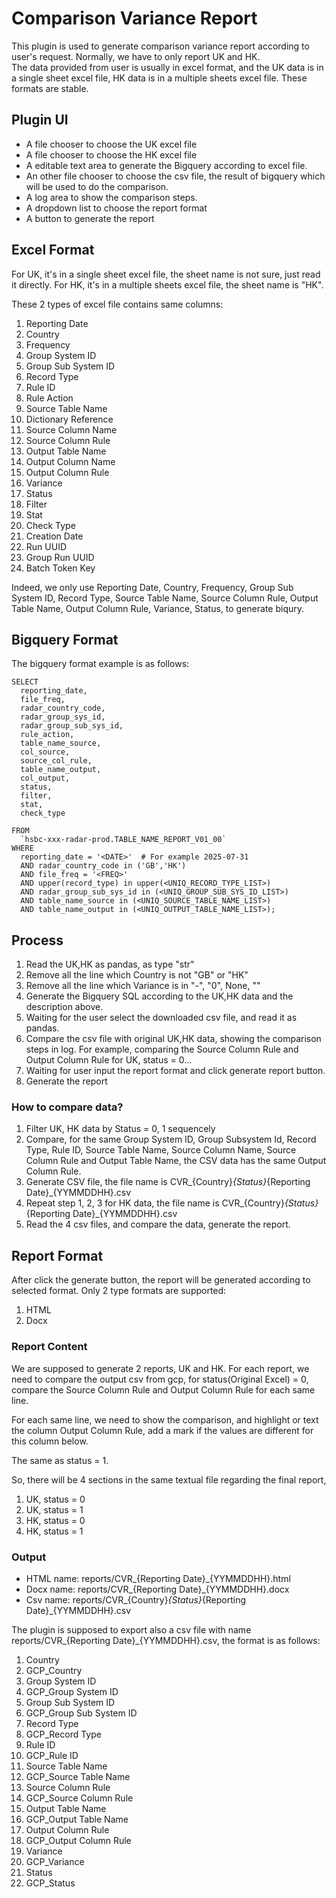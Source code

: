 # Comparison Variance Report
This plugin is used to generate comparison variance report according to user's request. 
Normally, we have to only report UK and HK.     
The data provided from user is usually in excel format, and the UK data is in a single sheet excel file, HK data is in a multiple sheets excel file. These formats are stable.  

## Plugin UI
- A file chooser to choose the UK excel file
- A file chooser to choose the HK excel file
- A editable text area to generate the Bigquery according to excel file. 
- An other file chooser to choose the csv file, the result of bigquery which will be used to do the comparison.
- A log area to show the comparison steps.
- A dropdown list to choose the report format
- A button to generate the report

## Excel Format
For UK, it's in a single sheet excel file, the sheet name is not sure, just read it directly.
For HK, it's in a multiple sheets excel file, the sheet name is "HK".

These 2 types of excel file contains same columns:   
1. Reporting Date
2. Country
3. Frequency
4. Group System ID
5. Group Sub System ID
6. Record Type
7. Rule ID
8. Rule Action
9. Source Table Name
10. Dictionary Reference
11. Source Column Name
12. Source Column Rule
13. Output Table Name
14. Output Column Name
15. Output Column Rule
16. Variance
17. Status
18. Filter
19. Stat
20. Check Type
21. Creation Date
22. Run UUID
23. Group Run UUID
24. Batch Token Key

Indeed, we only use Reporting Date, Country, Frequency, Group Sub System ID, Record Type, Source Table Name, Source Column Rule, Output Table Name, Output Column Rule, Variance, Status, to generate biqury.

## Bigquery Format
The bigquery format example is as follows:
```
SELECT
  reporting_date,
  file_freq,
  radar_country_code,
  radar_group_sys_id,
  radar_group_sub_sys_id,
  rule_action,
  table_name_source,
  col_source,
  source_col_rule,
  table_name_output,
  col_output,
  status,
  filter,
  stat, 
  check_type
  
FROM
  `hsbc-xxx-radar-prod.TABLE_NAME_REPORT_V01_00`
WHERE
  reporting_date = '<DATE>'  # For example 2025-07-31
  AND radar_country_code in ('GB','HK')
  AND file_freq = '<FREQ>'
  AND upper(record_type) in upper(<UNIQ_RECORD_TYPE_LIST>) 
  AND radar_group_sub_sys_id in (<UNIQ_GROUP_SUB_SYS_ID_LIST>)
  AND table_name_source in (<UNIQ_SOURCE_TABLE_NAME_LIST>)
  AND table_name_output in (<UNIQ_OUTPUT_TABLE_NAME_LIST>);
```
## Process
1. Read the UK,HK as pandas, as type "str"
2. Remove all the line which Country is not "GB" or "HK"
3. Remove all the line which Variance is in "-", "0", None, ""
4. Generate the Bigquery SQL according to the UK,HK data and the description above.
5. Waiting for the user select the downloaded csv file, and read it as pandas.
6. Compare the csv file with original UK,HK data, showing the comparison steps in log. For example, comparing the Source Column Rule and Output Column Rule for UK, status = 0...
7. Waiting for user input the report format and click generate report button.
8. Generate the report

### How to compare data?
1. Filter UK, HK data by Status = 0, 1 sequencely
2. Compare, for the same Group System ID, Group Subsystem Id, Record Type, Rule ID, Source Table Name, Source Column Name, Source Column Rule and Output Table Name, the CSV data has the same Output Column Rule.
3. Generate CSV file, the file name is CVR_{Country}_{Status}_{Reporting Date}_{YYMMDDHH}.csv
4. Repeat step 1, 2, 3 for HK data, the file name is CVR_{Country}_{Status}_{Reporting Date}_{YYMMDDHH}.csv
5. Read the 4 csv files, and compare the data, generate the report.


## Report Format
After click the generate button, the report will be generated according to selected format. 
Only 2 type formats are supported:
1. HTML
2. Docx

### Report Content
We are supposed to generate 2 reports, UK and HK. 
For each report, we need to compare the output csv from gcp, for status(Original Excel) = 0, compare the Source Column Rule and Output Column Rule for each same line.

For each same line, we need to show the comparison, and highlight or text the column Output Column Rule, add a mark if the values are different for this column below. 

The same as status = 1. 

So, there will be 4 sections in the same textual file regarding the final report, 
1. UK, status = 0
2. UK, status = 1
3. HK, status = 0
4. HK, status = 1

### Output
- HTML name: reports/CVR_{Reporting Date}_{YYMMDDHH}.html
- Docx name: reports/CVR_{Reporting Date}_{YYMMDDHH}.docx
- Csv name: reports/CVR_{Country}_{Status}_{Reporting Date}_{YYMMDDHH}.csv

The plugin is supposed to export also a csv file with name reports/CVR_{Reporting Date}_{YYMMDDHH}.csv, the format is as follows:
1. Country
2. GCP_Country
3. Group System ID
4. GCP_Group System ID
5. Group Sub System ID
6. GCP_Group Sub System ID
7. Record Type
8. GCP_Record Type
9. Rule ID
10. GCP_Rule ID
13. Source Table Name
14. GCP_Source Table Name
17. Source Column Rule
18. GCP_Source Column Rule
19. Output Table Name
20. GCP_Output Table Name
23. Output Column Rule
24. GCP_Output Column Rule
25. Variance
26. GCP_Variance
27. Status
28. GCP_Status





